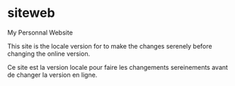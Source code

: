 # siteweb
My Personnal Website

This site is the locale version for to make the changes serenely before changing the online version.


Ce site est la version locale pour faire les changements sereinements avant de changer la version en ligne.
